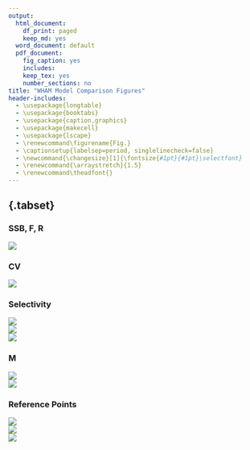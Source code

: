 ```yaml
---
output:
  html_document:
    df_print: paged
    keep_md: yes
  word_document: default
  pdf_document:
    fig_caption: yes
    includes:
    keep_tex: yes
    number_sections: no
title: "WHAM Model Comparison Figures"
header-includes:
  - \usepackage{longtable}
  - \usepackage{booktabs}
  - \usepackage{caption,graphics}
  - \usepackage{makecell}
  - \usepackage{lscape}
  - \renewcommand\figurename{Fig.}
  - \captionsetup{labelsep=period, singlelinecheck=false}
  - \newcommand{\changesize}[1]{\fontsize{#1pt}{#1pt}\selectfont}
  - \renewcommand{\arraystretch}{1.5}
  - \renewcommand\theadfont{}
---
```




##  {.tabset}


### SSB, F, R

<img src="./compare_SSB_F_R.png" style="display: block; margin: auto;" />


### CV

<img src="./compare_CV.png" style="display: block; margin: auto;" />


### Selectivity

<img src="./compare_sel_fleets.png" style="display: block; margin: auto;" /><img src="./compare_sel_indices.png" style="display: block; margin: auto;" /><img src="./compare_sel_tile.png" style="display: block; margin: auto;" />


### M

<img src="./compare_M_age4.png" style="display: block; margin: auto;" /><img src="./compare_M_tile.png" style="display: block; margin: auto;" />


### Reference Points

<img src="./compare_ref_pts.png" style="display: block; margin: auto;" /><img src="./compare_rel_status_kobe.png" style="display: block; margin: auto;" /><img src="./compare_rel_status_timeseries.png" style="display: block; margin: auto;" />

<!-- ##  Real tabs {.tabset}


<img src="./compare_CV.png" style="display: block; margin: auto;" /><img src="./compare_M_age4.png" style="display: block; margin: auto;" /><img src="./compare_M_tile.png" style="display: block; margin: auto;" /><img src="./compare_ref_pts.png" style="display: block; margin: auto;" /><img src="./compare_rel_status_kobe.png" style="display: block; margin: auto;" /><img src="./compare_rel_status_timeseries.png" style="display: block; margin: auto;" /><img src="./compare_sel_fleets.png" style="display: block; margin: auto;" /><img src="./compare_sel_indices.png" style="display: block; margin: auto;" /><img src="./compare_sel_tile.png" style="display: block; margin: auto;" /><img src="./compare_SSB_F_R.png" style="display: block; margin: auto;" />
 -->
